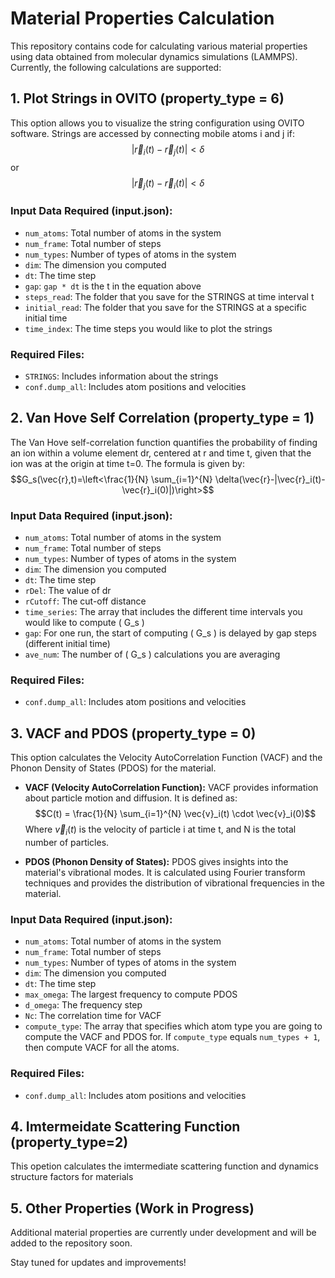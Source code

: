 # Material Properties Calculation

This repository contains code for calculating various material properties using data obtained from molecular dynamics simulations (LAMMPS). Currently, the following calculations are supported:

## 1. Plot Strings in OVITO (property_type = 6)
This option allows you to visualize the string configuration using OVITO software. Strings are accessed by connecting mobile atoms i and j if:
$$|\vec{r}_i(t)-\vec{r}_j(t)|<\delta$$
or
$$|\vec{r}_j(t)-\vec{r}_i(t)|<\delta$$

### Input Data Required (input.json):
- `num_atoms`: Total number of atoms in the system
- `num_frame`: Total number of steps
- `num_types`: Number of types of atoms in the system
- `dim`: The dimension you computed
- `dt`: The time step
- `gap`: `gap * dt` is the t in the equation above
- `steps_read`: The folder that you save for the STRINGS at time interval t
- `initial_read`: The folder that you save for the STRINGS at a specific initial time
- `time_index`: The time steps you would like to plot the strings

### Required Files:
- `STRINGS`: Includes information about the strings
- `conf.dump_all`: Includes atom positions and velocities

## 2. Van Hove Self Correlation (property_type = 1)
The Van Hove self-correlation function quantifies the probability of finding an ion within a volume element dr, centered at r and time t, given that the ion was at the origin at time t=0. The formula is given by:
$$G_s(\vec{r},t)=\left<\frac{1}{N} \sum_{i=1}^{N} \delta(\vec{r}-|\vec{r}_i(t)-\vec{r}_i(0)|)\right>$$

### Input Data Required (input.json):
- `num_atoms`: Total number of atoms in the system
- `num_frame`: Total number of steps
- `num_types`: Number of types of atoms in the system
- `dim`: The dimension you computed
- `dt`: The time step
- `rDel`: The value of dr
- `rCutoff`: The cut-off distance
- `time_series`: The array that includes the different time intervals you would like to compute \( G_s \)
- `gap`: For one run, the start of computing \( G_s \) is delayed by gap steps (different initial time)
- `ave_num`: The number of \( G_s \) calculations you are averaging
### Required Files:
- `conf.dump_all`: Includes atom positions and velocities

## 3. VACF and PDOS (property_type = 0)
This option calculates the Velocity AutoCorrelation Function (VACF) and the Phonon Density of States (PDOS) for the material.

- **VACF (Velocity AutoCorrelation Function):**
  VACF provides information about particle motion and diffusion. It is defined as:
  $$C(t) = \frac{1}{N} \sum_{i=1}^{N} \vec{v}_i(t) \cdot \vec{v}_i(0)$$
  Where $\vec{v}_i(t)$ is the velocity of particle i at time t, and N is the total number of particles.

- **PDOS (Phonon Density of States):**
  PDOS gives insights into the material's vibrational modes. It is calculated using Fourier transform techniques and provides the distribution of vibrational frequencies in the material.

### Input Data Required (input.json):
- `num_atoms`: Total number of atoms in the system
- `num_frame`: Total number of steps
- `num_types`: Number of types of atoms in the system
- `dim`: The dimension you computed
- `dt`: The time step
- `max_omega`: The largest frequency to compute PDOS
- `d_omega`: The frequency step
- `Nc`: The correlation time for VACF
- `compute_type`: The array that specifies which atom type you are going to compute the VACF and PDOS for. If `compute_type` equals `num_types + 1`, then compute VACF for all the atoms.

### Required Files:
- `conf.dump_all`: Includes atom positions and velocities

## 4. Imtermeidate Scattering Function (property_type=2)
This opetion calculates the imtermediate scattering function and dynamics structure factors for materials

## 5. Other Properties (Work in Progress)
Additional material properties are currently under development and will be added to the repository soon.

Stay tuned for updates and improvements!
